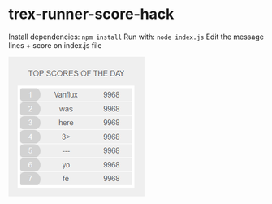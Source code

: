 # trex-runner-score-hack

Install dependencies: `npm install`
Run with: `node index.js`
Edit the message lines + score on index.js file

![](screenshot.png)
